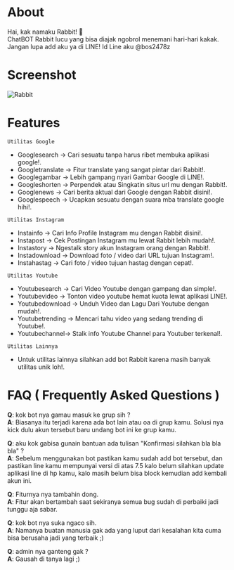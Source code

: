 # About
Hai, kak namaku Rabbit! 🐰 <br>
ChatBOT Rabbit lucu yang bisa diajak ngobrol menemani hari-hari kakak. <br>
Jangan lupa add aku ya di LINE! Id Line aku @bos2478z <br>
# Screenshot
![Rabbit](https://i.imgur.com/4xZvD6D.jpg)
# Features
```
Utilitas Google
```
- Googlesearch -> Cari sesuatu tanpa harus ribet membuka aplikasi google!. <br>
- Googletranslate -> Fitur translate yang sangat pintar dari Rabbit!.<br>
- Googlegambar -> Lebih gampang nyari Gambar Google di LINE!.<br>
- Googleshorten -> Perpendek atau Singkatin situs url mu dengan Rabbit!.<br>
- Googlenews -> Cari berita aktual dari Google dengan Rabbit disini!.<br>
- Googlespeech -> Ucapkan sesuatu dengan suara mba translate google hihi!.<br>
```
Utilitas Instagram
```
- Instainfo -> Cari Info Profile Instagram mu dengan Rabbit disini!. <br>
- Instapost -> Cek Postingan Instagram mu lewat Rabbit lebih mudah!.<br>
- Instastory -> Ngestalk story akun Instagram orang dengan Rabbit!.<br>
- Instadownload -> Download foto / video dari URL tujuan Instagram!.<br>
- Instahastag -> Cari foto / video tujuan hastag dengan cepat!.<br>
```
Utilitas Youtube
```
- Youtubesearch -> Cari Video Youtube dengan gampang dan simple!. <br>
- Youtubevideo -> Tonton video youtube hemat kuota lewat aplikasi LINE!.<br>
- Youtubedownload -> Unduh Video dan Lagu Dari Youtube dengan mudah!.<br>
- Youtubetrending -> Mencari tahu video yang sedang trending di Youtube!.<br>
- Youtubechannel-> Stalk info Youtube Channel para Youtuber terkenal!.<br>
```
Utilitas Lainnya
```
- Untuk utilitas lainnya silahkan add bot Rabbit karena masih banyak utilitas unik loh!.<br>
# FAQ ( Frequently Asked Questions ) 
<b>Q</b>: kok bot nya gamau masuk ke grup sih ? <br>
<b>A</b>: Biasanya itu terjadi karena ada bot lain atau oa di grup kamu. Solusi nya kick dulu akun tersebut baru undang bot ini ke grup kamu. <br>

<b>Q</b>: aku kok gabisa gunain bantuan ada tulisan "Konfirmasi silahkan bla bla bla" ? <br>
<b>A</b>: Sebelum menggunakan bot pastikan kamu sudah add bot tersebut, dan pastikan line kamu mempunyai versi di atas 7.5 kalo belum silahkan update aplikasi line di hp kamu, kalo masih belum bisa block kemudian add kembali akun ini. <br>

<b>Q</b>: Fiturnya nya tambahin dong. <br>
<b>A</b>: Fitur akan bertambah saat sekiranya semua bug sudah di perbaiki jadi tunggu aja sabar. <br>

<b>Q</b>: kok bot nya suka ngaco sih. <br>
<b>A</b>: Namanya buatan manusia gak ada yang luput dari kesalahan kita cuma bisa berusaha jadi yang terbaik ;) <br>

<b>Q</b>: admin nya ganteng gak ? <br>
<b>A</b>: Gausah di tanya lagi ;) <br>

